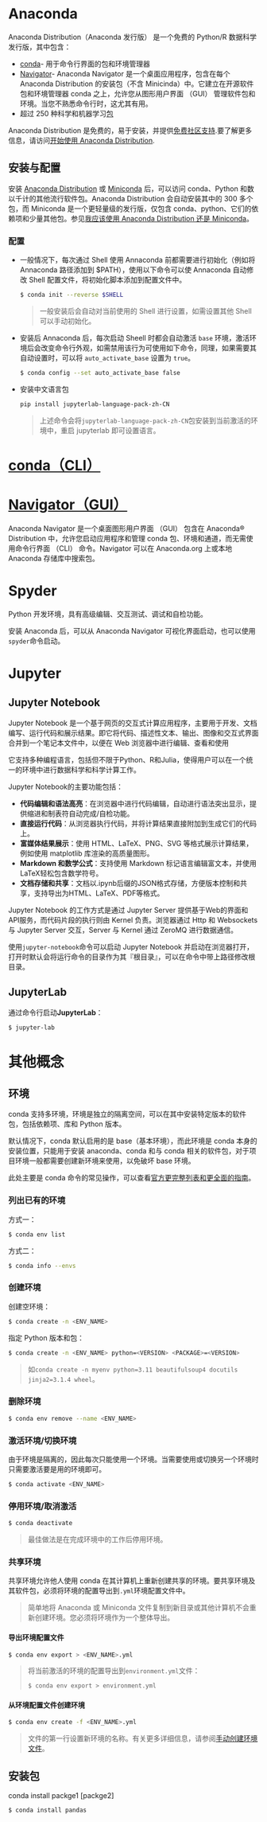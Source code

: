 
# Anaconda

Anaconda Distribution（Anaconda 发行版） 是一个免费的 Python/R 数据科学发行版，其中包含：

- [conda](https://conda.io/en/latest/)- 用于命令行界面的包和环境管理器
- [Navigator](https://docs.anaconda.com/navigator/)- Anaconda Navigator 是一个桌面应用程序，包含在每个 Anaconda Distribution 的安装包（不含 Minicinda）中。它建立在开源软件包和环境管理器 conda 之上，允许您从图形用户界面 （GUI） 管理软件包和环境。当您不熟悉命令行时，这尤其有用。
- 超过 250 种科学和机器学习[包](https://docs.anaconda.com/free/anaconda/pkg-docs/)

Anaconda Distribution 是免费的，易于安装，并提供[免费社区支持](https://community.anaconda.cloud/).要了解更多信息，请访问[开始使用 Anaconda Distribution](https://docs.anaconda.com/free/anaconda/getting-started/index.html).

## 安装与配置

安装 [Anaconda Distribution](https://docs.anaconda.com/anaconda/) 或 [Miniconda](https://docs.anaconda.com/miniconda/) 后，可以访问 conda、Python 和数以千计的其他流行软件包。Anaconda Distribution 会自动安装其中的 300 多个包，而 Miniconda 是一个更轻量级的发行版，仅包含 conda、python、它们的依赖项和少量其他包。参见[我应该使用 Anaconda Distribution 还是 Miniconda](https://docs.anaconda.com/distro-or-miniconda/)。

### 配置

- 一般情况下，每次通过 Shell 使用 Annaconda 前都需要进行初始化（例如将 Annaconda 路径添加到 $PATH），使用以下命令可以使 Annaconda 自动修改 Shell 配置文件，将初始化脚本添加到配置文件中。

  ```sh
  $ conda init --reverse $SHELL
  ```

  > 一般安装后会自动对当前使用的 Shell 进行设置，如需设置其他 Shell 可以手动初始化。

- 安装后 Annaconda 后，每次启动 Sheell 时都会自动激活 `base` 环境，激活环境后会改变命令行外观，如需禁用该行为可使用如下命令，同理，如果需要其自动设置时，可以将 `auto_activate_base` 设置为 `true`。

  ```sh
  $ conda config --set auto_activate_base false
  ```
  
- 安装中文语言包

  ```bash
  pip install jupyterlab-language-pack-zh-CN
  ```
  
  > 上述命令会将`jupyterlab-language-pack-zh-CN`包安装到当前激活的环境中，重启 jupyterlab 即可设置语言。

# [conda（CLI）](https://docs.anaconda.com/working-with-conda/)



# [Navigator（GUI）](https://docs.anaconda.com/navigator/)

Anaconda Navigator 是一个桌面图形用户界面 （GUI） 包含在 Anaconda® Distribution 中，允许您启动应用程序和管理 conda 包、环境和通道，而无需使用命令行界面 （CLI） 命令。Navigator 可以在 Anaconda.org 上或本地 Anaconda 存储库中搜索包。

# Spyder

Python 开发环境，具有高级编辑、交互测试、调试和自检功能。

安装 Anaconda 后，可以从 Anaconda Navigator 可视化界面启动，也可以使用`spyder`命令启动。

# Jupyter

## Jupyter Notebook

Jupyter Notebook 是一个基于网页的交互式计算应用程序，主要用于开发、文档编写、运行代码和展示结果。即它将代码、描述性文本、输出、图像和交互式界面合并到一个笔记本文件中，以便在 Web 浏览器中进行编辑、查看和使用

它支持多种编程语言，包括但不限于Python、R和Julia，使得用户可以在一个统一的环境中进行数据科学和科学计算工作‌。

Jupyter Notebook的主要功能包括：

- ‌**代码编辑和语法高亮**‌：在浏览器中进行代码编辑，自动进行语法突出显示，提供缩进和制表符自动完成/自检功能‌。
- ‌**直接运行代码**‌：从浏览器执行代码，并将计算结果直接附加到生成它们的代码上‌。
- ‌**富媒体结果展示**‌：使用 HTML、LaTeX、PNG、SVG 等格式展示计算结果，例如使用 matplotlib 库渲染的高质量图形‌。
- ‌**Markdown 和数学公式**‌：支持使用 Markdown 标记语言编辑富文本，并使用LaTeX轻松包含数学符号‌。
- ‌**文档存储和共享**‌：文档以.ipynb后缀的JSON格式存储，方便版本控制和共享，支持导出为HTML、LaTeX、PDF等格式‌。

Jupyter Notebook 的工作方式是通过 Jupyter Server 提供基于Web的界面和API服务，而代码片段的执行则由 Kernel 负责。浏览器通过 Http 和 Websockets 与 Jupyter Server 交互，Server 与 Kernel 通过 ZeroMQ 进行数据通信‌。

使用`jupyter-notebook`命令可以启动 Jupyter Notebook 并启动在浏览器打开，打开时默认会将运行命令的目录作为其『根目录』，可以在命令中带上路径修改根目录。

## JupyterLab

通过命令行启动**JupyterLab**：

```sh
$ jupyter-lab
```

# 其他概念

## 环境

conda 支持多环境，环境是独立的隔离空间，可以在其中安装特定版本的软件包，包括依赖项、库和 Python 版本。

默认情况下，conda 默认启用的是 base（基本环境），而此环境是 conda 本身的安装位置，只能用于安装 anaconda、conda 和与 conda 相关的软件包，对于项目环境一般都需要创建新环境来使用，以免破坏 base 环境。

此处主要是 conda 命令的常见操作，可以查看[官方更完整列表和更全面的指南](https://docs.conda.io/projects/conda/en/latest/user-guide/tasks/manage-environments.html)。

### 列出已有的环境

方式一：

```sh
$ conda env list
```

方式二：

```sh
$ conda info --envs
```

### 创建环境

创建空环境：

```sh
$ conda create -n <ENV_NAME>
```

指定 Python 版本和包：

```sh
$ conda create -n <ENV_NAME> python=<VERSION> <PACKAGE>=<VERSION>
```

>如`conda create -n myenv python=3.11 beautifulsoup4 docutils jinja2=3.1.4 wheel`。

### 删除环境

```sh
$ conda env remove --name <ENV_NAME>
```

### 激活环境/切换环境

由于环境是隔离的，因此每次只能使用一个环境。当需要使用或切换另一个环境时只需要激活要是用的环境即可。

```sh
$ conda activate <ENV_NAME>
```

### 停用环境/取消激活

```sh
$ conda deactivate
```

> 最佳做法是在完成环境中的工作后停用环境。

### 共享环境

共享环境允许他人使用 conda 在其计算机上重新创建共享的环境。要共享环境及其软件包，必须将环境的配置导出到`.yml`环境配置文件中。

> 简单地将 Anaconda 或 Miniconda 文件复制到新目录或其他计算机不会重新创建环境。您必须将环境作为一个整体导出。

#### 导出环境配置文件

```sh
$ conda env export > <ENV_NAME>.yml
```

> 将当前激活的环境的配置导出到`environment.yml`文件：
> 
> ```sh
> $ conda env export > environment.yml
> ```
>

#### 从环境配置文件创建环境

```sh
$ conda env create -f <ENV_NAME>.yml
```

> 文件的第一行设置新环境的名称。有关更多详细信息，请参阅[手动创建环境文件](https://conda.io/projects/conda/en/latest/user-guide/tasks/manage-environments.html#create-env-file-manually)。

## 安装包

conda install packge1 [packge2]

```sh
$ conda install pandas
```
